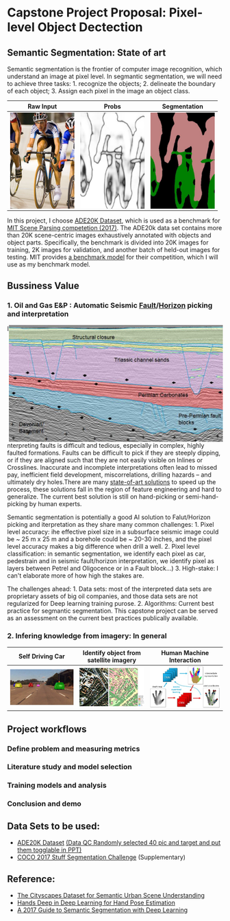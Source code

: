 # Capstone Project Proposal: Pixel-level Object Dectection 
## Semantic Segmentation: State of art

Semantic segmentation is the frontier of computer image recognition, which understand an image at pixel level. In segmantic segmentation, we will need to achieve three tasks: 1. recognize the objects; 2. delineate the boundary of each object; 3. Assign each pixel in the image an object class.

Raw Input            |  Probs           |     Segmentation
:---------------:|:--------------:|:---------------:
<img src="pics/pascal_voc.jpg" width=150 alt="Bycicle Rider Raw" ALIGN="Middle">|<img src="pics/pascal_voc_probs.jpg" width=150  alt="Bycicle Rider Predicted Probability" ALIGN="Middle">|<img src="pics/pascal_voc_seg.jpg" width=150  alt="Bycicle Rider Segmentation" ALIGN="Middle">

In this project, I choose [ADE20K Dataset](http://groups.csail.mit.edu/vision/datasets/ADE20K/), which is used as a benchmark for [MIT Scene Parsing competetion (2017)](http://sceneparsing.csail.mit.edu/). The ADE20k data set contains more than 20K scene-centric images exhaustively annotated with objects and object parts. Specifically, the benchmark is divided into 20K images for training, 2K images for validation, and another batch of held-out images for testing. MIT provides [a benchmark model](https://github.com/hangzhaomit/semantic-segmentation-pytorch/tree/e21b8e2bfb1cb145941c36468fc807f20146b71a) for their competition, which I will use as my benchmark model. 

## Bussiness Value 
### 1. Oil and Gas E&P : Automatic Seismic [Fault](https://en.wikipedia.org/wiki/Fault_(geology))/[Horizon](http://subsurfwiki.org/wiki/Horizon) picking and interpretation 
<img src="/pics/Seismic_fault_horizon_picking.jpg" width="500" ALIGN="Right"> 


Interpreting faults is difficult and tedious, especially in complex, highly faulted formations. Faults can be difficult to pick if they are steeply dipping, or if they are aligned such that they are not easily visible on Inlines or Crosslines. Inaccurate and incomplete interpretations often lead to missed pay, inefficient field development, miscorrelations, drilling hazards – and ultimately dry holes.There are many [state-of-art solutions](https://www.cgg.com/en/What-We-Do/GeoSoftware/Advanced-Seismic-Interpretation/Automated-Fault-Extraction) to speed up the process, these solutions fall in the region of feature engineering and hard to generalize. The current best solution is still on hand-picking or semi-hand-picking by human experts. 


Semantic segmentation is potentially a good AI solution to Falut/Horizon picking and iterpretation as they share many common challenges: 1. Pixel level accuracy: ihe effective pixel size in a subsurface seismic image could be ~ 25 m x 25 m and a borehole could be ~ 20-30 inches, and the pixel level accuracy makes a big difference when drill a well. 2. Pixel level classification: in semantic segmentation, we identify each pixel as car, pedestrain and in seismic fault/horizon interpretation, we identify pixel as layers between Petrel and Oligocence or in a Fault block...) 3. High-stake: I can't elaborate more of how high the stakes are. 


The challenges ahead: 1. Data sets: most of the interpreted data sets are proprietary assets of big oil companies, and those data sets are not regularized for Deep learning training purose.  2. Algorithms: Current best practice for segmantic segmentation. This capstone project can be served as an assessment on the current best practices publically available. 

### 2. Infering knowledge from imagery: In general
Self Driving Car     |  Identify object from satellite imagery |  Human Machine Interaction         
:---------------:|:--------------:|:--------------:
<img src="pics/self_driving_car2.jpg" width="300" />|<img src="pics/Satellite_image_and_land_cover.png" width="300" />|<img src="pics/human_machine_iteraction.jpg" width="300" />


## Project workflows
### Define problem and measuring metrics

### Literature study and model selection

### Training models and analysis

### Conclusion and demo


## Data Sets to be used:
+ [ADE20K Dataset](http://groups.csail.mit.edu/vision/datasets/ADE20K/)
[(Data QC Randomly selected 40 pic and target and put them togglable in PPT)](https://github.com/HoustonJ2013/Capstone_CV_Galvanize/blob/master/ppts/QC_Dec_12.pptx)
+ [COCO 2017 Stuff Segmentation Challenge](http://cocodataset.org/#stuff-challenge2017) (Supplementary)


## Reference:
+ [The Cityscapes Dataset for Semantic Urban Scene Understanding](https://arxiv.org/pdf/1604.01685.pdf)
+ [Hands Deep in Deep Learning for Hand Pose Estimation](https://arxiv.org/pdf/1502.06807.pdf)
+ [A 2017 Guide to Semantic Segmentation with Deep Learning](http://blog.qure.ai/notes/semantic-segmentation-deep-learning-review)
